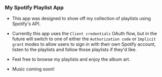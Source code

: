 ### My Spotify Playlist App

- This app was designed to show off my collection of playlists using Spotify's API.

- Currently this app uses the `Client credentials` OAuth flow, but in the future will switch to one of either the `Authorization code` or `Implicit grant` modes to allow users to sign in with their own Spotify account, listen to the playlists and follow those playlists if they'd like.

- Feel free to browse my playlists and enjoy the album art.

- Music coming soon!

